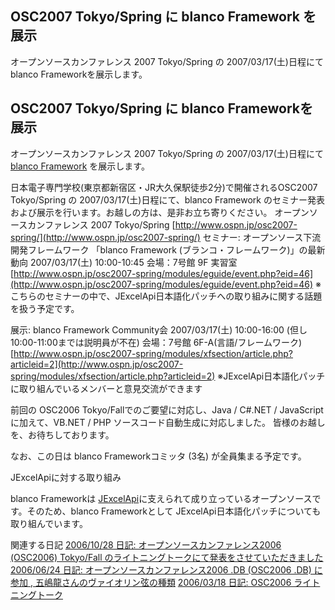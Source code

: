 ## OSC2007 Tokyo/Spring に blanco Framework を展示

オープンソースカンファレンス 2007 Tokyo/Spring の 2007/03/17(土)日程にて blanco Frameworkを展示します。






## OSC2007 Tokyo/Spring に blanco Frameworkを展示


オープンソースカンファレンス 2007 Tokyo/Spring の 2007/03/17(土)日程にて [blanco Framework](http://www.igapyon.jp/blanco/blanco.ja.html) を展示します。

日本電子専門学校(東京都新宿区・JR大久保駅徒歩2分)で開催されるOSC2007 Tokyo/Spring の 2007/03/17(土)日程にて、blanco
Framework のセミナー発表および展示を行います。お越しの方は、是非お立ち寄りください。
オープンソースカンファレンス 2007 Tokyo/Spring
  [http://www.ospn.jp/osc2007-spring/](http://www.ospn.jp/osc2007-spring/)
  セミナー: オープンソース下流開発フレームワーク 「blanco Framework (ブランコ・フレームワーク)」の最新動向
  2007/03/17(土) 10:00-10:45
  会場：7号館 9F 実習室
  [http://www.ospn.jp/osc2007-spring/modules/eguide/event.php?eid=46](http://www.ospn.jp/osc2007-spring/modules/eguide/event.php?eid=46)
  ※こちらのセミナーの中で、JExcelApi日本語化パッチへの取り組みに関する話題を扱う予定です。
  
  展示: blanco Framework Community会
2007/03/17(土) 10:00-16:00 (但し 10:00-11:00までは説明員が不在)
会場：7号館 6F-A(言語/フレームワーク)
  [http://www.ospn.jp/osc2007-spring/modules/xfsection/article.php?articleid=2](http://www.ospn.jp/osc2007-spring/modules/xfsection/article.php?articleid=2)
  ※JExcelApi日本語化パッチに取り組んでいるメンバーと意見交流ができます
  


前回の OSC2006 Tokyo/Fallでのご要望に対応し、Java / C#.NET / JavaScript に加えて、VB.NET
/ PHP ソースコード自動生成に対応しました。
皆様のお越しを、お待ちしております。

なお、この日は blanco Frameworkコミッタ (3名) が全員集まる予定です。

JExcelApiに対する取り組み

blanco Frameworkは [JExcelApi](http://www.igapyon.jp/igapyon/diary/keyword/jexcelapi.html)に支えられて成り立っているオープンソースです。そのため、blanco
Frameworkとして JExcelApi日本語化パッチについても取り組んでいます。

関連する日記
[2006/10/28 日記: オープンソースカンファレンス2006 (OSC2006) Tokyo/Fall のライトニングトークにて発表をさせていただきました](../2006/ig061028.html)
  [2006/06/24 日記: オープンソースカンファレンス2006 .DB (OSC2006 .DB) に参加 , 五嶋龍さんのヴァイオリン弦の種類](../2006/ig060624.html)
  [2006/03/18 日記: OSC2006 ライトニングトーク](../2006/ig060318.html)
